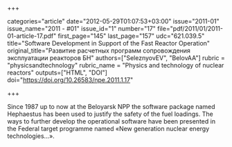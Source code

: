 +++

categories="article"
date="2012-05-29T01:07:53+03:00"
issue="2011-01"
issue_name="2011 - #01"
issue_id="1"
number="17"
file="pdf/2011/01/2011-01-article-17.pdf"
first_page="145"
last_page="157"
udc="621.039.5"
title="Software Development in Support of the Fast Reactor Operation"
original_title="Развитие расчетных программ сопровождения эксплуатации реакторов БН"
authors=["SeleznyovEV", "BelovAA"]
rubric = "physicsandtechnology"
rubric_name = "Physics and technology of nuclear reactors"
outputs=["HTML", "DOI"]
doi="https://doi.org/10.26583/npe.2011.1.17"

+++

Since 1987 up to now at the Beloyarsk NPP the software package named Hephaestus has been used to justify the safety of the fuel loadings. The ways to further develop the operational software have been presented in the Federal target programme named «New generation nuclear energy technologies…».